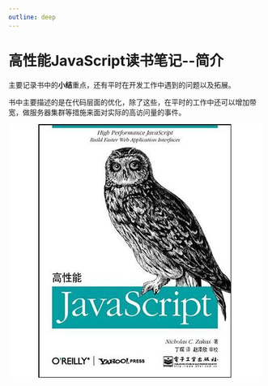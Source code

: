 ```yaml
---
outline: deep
---
```


# 高性能JavaScript读书笔记--简介

主要记录书中的**小结**重点，还有平时在开发工作中遇到的问题以及拓展。

书中主要描述的是在代码层面的优化，除了这些，在平时的工作中还可以增加带宽，做服务器集群等措施来面对实际的高访问量的事件。

![高性能JavaScript](./High_Performance.jpg)